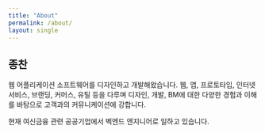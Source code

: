 ```yaml
---
title: "About"
permalink: /about/
layout: single
---
```


## 종찬

웹 어플리케이션 소프트웨어를 디자인하고 개발해왔습니다. 웹, 앱, 프로토타입, 인터넷 서비스, 브랜딩, 커머스, 유틸 등을 다루며
디자인, 개발, BM에 대한 다양한 경험과 이해를 바탕으로 고객과의 커뮤니케이션에 강합니다.

현재 여신금융 관련 공공기업에서 벡엔드 엔지니어로 일하고 있습니다.